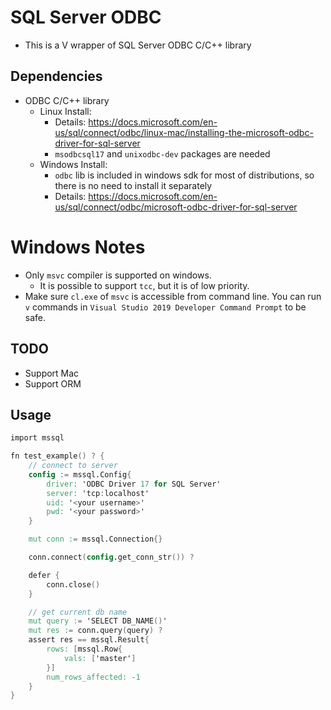 # SQL Server ODBC

* This is a V wrapper of SQL Server ODBC C/C++ library

## Dependencies
* ODBC C/C++ library
    * Linux Install: 
		* Details: https://docs.microsoft.com/en-us/sql/connect/odbc/linux-mac/installing-the-microsoft-odbc-driver-for-sql-server
        * `msodbcsql17` and `unixodbc-dev` packages are needed
    * Windows Install:
		* `odbc` lib is included in windows sdk for most of distributions,
			so there is no need to install it separately
		* Details: https://docs.microsoft.com/en-us/sql/connect/odbc/microsoft-odbc-driver-for-sql-server

# Windows Notes
* Only `msvc` compiler is supported on windows.
	* It is possible to support `tcc`, but it is of low priority.
* Make sure `cl.exe` of `msvc` is accessible from command line. 
You can run `v` commands in `Visual Studio 2019 Developer Command Prompt` to be safe.

## TODO
* Support Mac 
* Support ORM

## Usage
```v ignore
import mssql

fn test_example() ? {
	// connect to server
	config := mssql.Config{
		driver: 'ODBC Driver 17 for SQL Server'
		server: 'tcp:localhost'
		uid: '<your username>'
		pwd: '<your password>'
	}

	mut conn := mssql.Connection{}

	conn.connect(config.get_conn_str()) ?

	defer {
		conn.close()
	}

	// get current db name
	mut query := 'SELECT DB_NAME()'
	mut res := conn.query(query) ?
	assert res == mssql.Result{
		rows: [mssql.Row{
			vals: ['master']
		}]
		num_rows_affected: -1
	}
}
```
